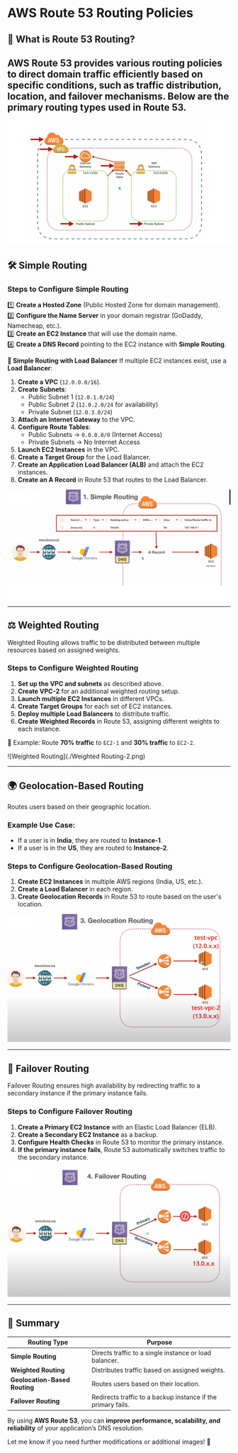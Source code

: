 # AWS Route 53 Routing Policies

## 📌 What is Route 53 Routing?
AWS **Route 53** provides various routing policies to direct domain traffic efficiently based on specific conditions, such as **traffic distribution, location, and failover mechanisms**. Below are the primary routing types used in Route 53.
---
![Networking structure](./Networking-Structure.png)

## 🛠 **Simple Routing**
### **Steps to Configure Simple Routing**
1️⃣ **Create a Hosted Zone** (Public Hosted Zone for domain management).  
2️⃣ **Configure the Name Server** in your domain registrar (GoDaddy, Namecheap, etc.).  
3️⃣ **Create an EC2 Instance** that will use the domain name.  
4️⃣ **Create a DNS Record** pointing to the EC2 instance with **Simple Routing**.

**📌 Simple Routing with Load Balancer**
If multiple EC2 instances exist, use a **Load Balancer**:
1. **Create a VPC** (`12.0.0.0/16`).
2. **Create Subnets**: 
   - Public Subnet 1 (`12.0.1.0/24`)
   - Public Subnet 2 (`12.0.2.0/24` for availability)
   - Private Subnet (`12.0.3.0/24`)
3. **Attach an Internet Gateway** to the VPC.
4. **Configure Route Tables**:
   - Public Subnets → `0.0.0.0/0` (Internet Access)
   - Private Subnets → No Internet Access
5. **Launch EC2 Instances** in the VPC.
6. **Create a Target Group** for the Load Balancer.
7. **Create an Application Load Balancer (ALB)** and attach the EC2 instances.
8. **Create an A Record** in Route 53 that routes to the Load Balancer.

![Simple Routing](./Simple-Routing.png)

---

## ⚖️ **Weighted Routing**
Weighted Routing allows traffic to be distributed between multiple resources based on assigned weights.

### **Steps to Configure Weighted Routing**
1. **Set up the VPC and subnets** as described above.
2. **Create VPC-2** for an additional weighted routing setup.
3. **Launch multiple EC2 Instances** in different VPCs.
4. **Create Target Groups** for each set of EC2 instances.
5. **Deploy multiple Load Balancers** to distribute traffic.
6. **Create Weighted Records** in Route 53, assigning different weights to each instance.

📌 Example: Route **70% traffic** to `EC2-1` and **30% traffic** to `EC2-2`.

![Weighted Routing](./Weighted Routing-2.png)

---

## 🌍 **Geolocation-Based Routing**
Routes users based on their geographic location.

### **Example Use Case:**
- If a user is in **India**, they are routed to **Instance-1**.
- If a user is in the **US**, they are routed to **Instance-2**.

### **Steps to Configure Geolocation-Based Routing**
1. **Create EC2 Instances** in multiple AWS regions (India, US, etc.).
2. **Create a Load Balancer** in each region.
3. **Create Geolocation Records** in Route 53 to route based on the user's location.

![Geolocation Routing](./Geolocation.png)

---

## 🔄 **Failover Routing**
Failover Routing ensures high availability by redirecting traffic to a secondary instance if the primary instance fails.

### **Steps to Configure Failover Routing**
1. **Create a Primary EC2 Instance** with an Elastic Load Balancer (ELB).
2. **Create a Secondary EC2 Instance** as a backup.
3. **Configure Health Checks** in Route 53 to monitor the primary instance.
4. **If the primary instance fails**, Route 53 automatically switches traffic to the secondary instance.

![Failover Routing](./Failover.png)

---

## 📌 **Summary**
| Routing Type | Purpose |
|-------------|---------|
| **Simple Routing** | Directs traffic to a single instance or load balancer. |
| **Weighted Routing** | Distributes traffic based on assigned weights. |
| **Geolocation-Based Routing** | Routes users based on their location. |
| **Failover Routing** | Redirects traffic to a backup instance if the primary fails. |

By using **AWS Route 53**, you can **improve performance, scalability, and reliability** of your application’s DNS resolution.

Let me know if you need further modifications or additional images! 🚀
